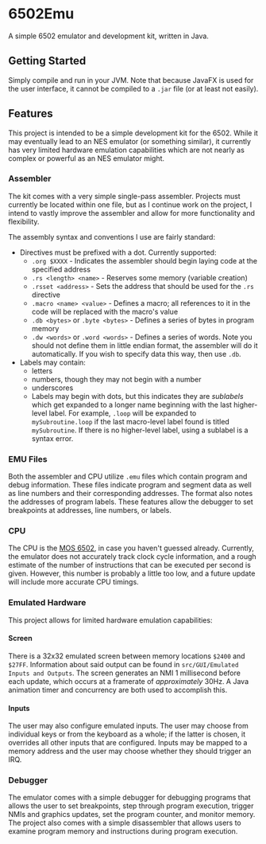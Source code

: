 # 6502Emu

A simple 6502 emulator and development kit, written in Java.

## Getting Started

Simply compile and run in your JVM. Note that because JavaFX is used for the user interface, it cannot be compiled to a `.jar` file (or at least not easily).

## Features

This project is intended to be a simple development kit for the 6502. While it may eventually lead to an NES emulator (or something similar), it currently has very limited hardware emulation capabilities which are not nearly as complex or powerful as an NES emulator might.

### Assembler

The kit comes with a very simple single-pass assembler. Projects must currently be located within one file, but as I continue work on the project, I intend to vastly improve the assembler and allow for more functionality and flexibility.

The assembly syntax and conventions I use are fairly standard:

* Directives must be prefixed with a dot. Currently supported:
  * `.org $XXXX` - Indicates the assembler should begin laying code at the specified address
  * `.rs <length> <name>` - Reserves some memory (variable creation)
  * `.rsset <address>` - Sets the address that should be used for the `.rs` directive
  * `.macro <name> <value>` - Defines a macro; all references to it in the code will be replaced with the macro's value
  * `.db <bytes>` or `.byte <bytes>` - Defines a series of bytes in program memory
  * `.dw <words>` or `.word <words>` - Defines a series of words. Note you should not define them in little endian format, the assembler will do it automatically. If you wish to specify data this way, then use `.db`.
* Labels may contain:
  * letters
  * numbers, though they may not begin with a number
  * underscores
  * Labels may begin with dots, but this indicates they are _sublabels_ which get expanded to a longer name beginning with the last higher-level label. For example, `.loop` will be expanded to `mySubroutine.loop` if the last macro-level label found is titled `mySubroutine`. If there is no higher-level label, using a sublabel is a syntax error.

### EMU Files

Both the assembler and CPU utilize `.emu` files which contain program and debug information. These files indicate program and segment data as well as line numbers and their corresponding addresses. The format also notes the addresses of program labels. These features allow the debugger to set breakpoints at addresses, line numbers, or labels.

### CPU

The CPU is the [MOS 6502](https://en.wikipedia.org/wiki/MOS_Technology_6502), in case you haven't guessed already. Currently, the emulator does not accurately track clock cycle information, and a rough estimate of the number of instructions that can be executed per second is given. However, this number is probably a little too low, and a future update will include more accurate CPU timings.

### Emulated Hardware

This project allows for limited hardware emulation capabilities:

#### Screen

There is a 32x32 emulated screen between memory locations `$2400` and `$27FF`. Information about said output can be found in `src/GUI/Emulated Inputs and Outputs`. The screen generates an NMI 1 millisecond before each update, which occurs at a framerate of *approximately* 30Hz. A Java animation timer and concurrency are both used to accomplish this.

#### Inputs

The user may also configure emulated inputs. The user may choose from individual keys or from the keyboard as a whole; if the latter is chosen, it overrides all other inputs that are configured. Inputs may be mapped to a memory address and the user may choose whether they should trigger an IRQ.

### Debugger

The emulator comes with a simple debugger for debugging programs that allows the user to set breakpoints, step through program execution, trigger NMIs and graphics updates, set the program counter, and monitor memory. The project also comes with a simple disassembler that allows users to examine program memory and instructions during program execution.
